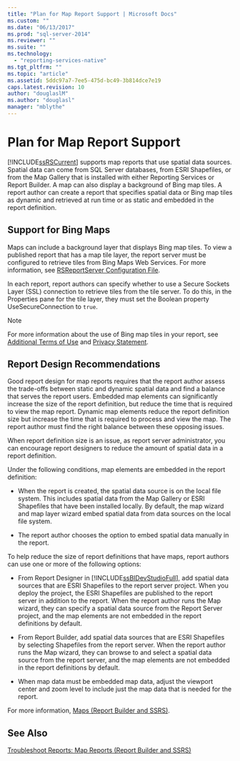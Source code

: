 ```yaml
---
title: "Plan for Map Report Support | Microsoft Docs"
ms.custom: ""
ms.date: "06/13/2017"
ms.prod: "sql-server-2014"
ms.reviewer: ""
ms.suite: ""
ms.technology: 
  - "reporting-services-native"
ms.tgt_pltfrm: ""
ms.topic: "article"
ms.assetid: 5ddc97a7-7ee5-475d-bc49-3b814dce7e19
caps.latest.revision: 10
author: "douglaslM"
ms.author: "douglasl"
manager: "mblythe"
---
```

# Plan for Map Report Support
  [!INCLUDE[ssRSCurrent](../includes/ssrscurrent-md.md)] supports map reports that use spatial data sources. Spatial data can come from SQL Server databases, from ESRI Shapefiles, or from the Map Gallery that is installed with either Reporting Services or Report Builder. A map can also display a background of Bing map tiles. A report author can create a report that specifies spatial data or Bing map tiles as dynamic and retrieved at run time or as static and embedded in the report definition.  
  
## Support for Bing Maps  
 Maps can include a background layer that displays Bing map tiles. To view a published report that has a map tile layer, the report server must be configured to retrieve tiles from Bing Maps Web Services. For more information, see [RSReportServer Configuration File](../../2014/reporting-services/rsreportserver-configuration-file.md).  
  
 In each report, report authors can specify whether to use a Secure Sockets Layer (SSL) connection to retrieve tiles from the tile server. To do this, in the Properties pane for the tile layer, they must set the Boolean property UseSecureConnection to `true`.  
  
> [!NOTE]  
>  For more information about the use of Bing map tiles in your report, see [Additional Terms of Use](http://go.microsoft.com/fwlink/?LinkId=151371) and [Privacy Statement](http://go.microsoft.com/fwlink/?LinkId=151372).  
  
## Report Design Recommendations  
 Good report design for map reports requires that the report author assess the trade-offs between static and dynamic spatial data and find a balance that serves the report users. Embedded map elements can significantly increase the size of the report definition, but reduce the time that is required to view the map report. Dynamic map elements reduce the report definition size but increase the time that is required to process and view the map. The report author must find the right balance between these opposing issues.  
  
 When report definition size is an issue, as report server administrator, you can encourage report designers to reduce the amount of spatial data in a report definition.  
  
 Under the following conditions, map elements are embedded in the report definition:  
  
-   When the report is created, the spatial data source is on the local file system. This includes spatial data from the Map Gallery or ESRI Shapefiles that have been installed locally. By default, the map wizard and map layer wizard embed spatial data from data sources on the local file system.  
  
-   The report author chooses the option to embed spatial data manually in the report.  
  
 To help reduce the size of report definitions that have maps, report authors can use one or more of the following options:  
  
-   From Report Designer in [!INCLUDE[ssBIDevStudioFull](../includes/ssbidevstudiofull-md.md)], add spatial data sources that are ESRI Shapefiles to the report server project. When you deploy the project, the ESRI Shapefiles are published to the report server in addition to the report. When the report author runs the Map wizard, they can specify a spatial data source from the Report Server project, and the map elements are not embedded in the report definitions by default.  
  
-   From Report Builder, add spatial data sources that are ESRI Shapefiles by selecting Shapefiles from the report server. When the report author runs the Map wizard, they can browse to and select a spatial data source from the report server, and the map elements are not embedded in the report definitions by default.  
  
-   When map data must be embedded map data, adjust the viewport center and zoom level to include just the map data that is needed for the report.  
  
 For more information, [Maps &#40;Report Builder and SSRS&#41;](report-design/maps-report-builder-and-ssrs.md).  
  
## See Also  
 [Troubleshoot Reports: Map Reports &#40;Report Builder and SSRS&#41;](report-design/troubleshoot-reports-map-reports-report-builder-and-ssrs.md)  
  
  